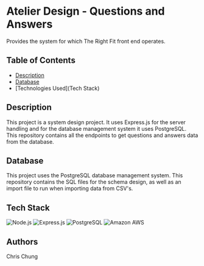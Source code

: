 # Atelier Design - Questions and Answers

Provides the system for which The Right Fit front end operates.

## Table of Contents
- [Description](Description)
- [Database](Database)
- [Technologies Used](Tech Stack)

## Description

This project is a system design project. It uses Express.js for the server handling and for the database management system it uses PostgreSQL.
This repository contains all the endpoints to get questions and answers data from the database.

## Database

This project uses the PostgreSQL database management system. This repository contains the SQL files for the schema design, as well as an import file to run when importing data from CSV's.

## Tech Stack

![Node.js][NodeIcon]
![Express.js][ExpressIcon]
![PostgreSQL][PostgresIcon]
![Amazon AWS][AWSIcon]

## Authors

Chris Chung

[NodeIcon]: https://img.shields.io/badge/Node.js-339933?style=for-the-badge&logo=nodedotjs&logoColor=white "Node.js"
[ExpressIcon]: https://img.shields.io/badge/Express.js-000000?style=for-the-badge&logo=express&logoColor=white "Express"
[PostgresIcon]: https://img.shields.io/badge/PostgreSQL-316192?style=for-the-badge&logo=postgresql&logoColor=white "Postgres"
[AWSIcon]: https://img.shields.io/badge/Amazon_AWS-FF9900?style=for-the-badge&logo=amazonaws&logoColor=white "Amazon AWS"




